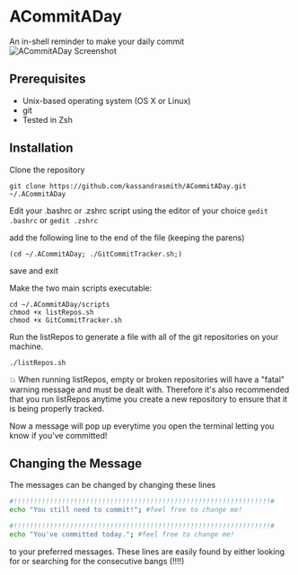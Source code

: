 ACommitADay
====================
An in-shell reminder to make your daily commit
![ACommitADay Screenshot](https://raw.githubusercontent.com/kassandrasmith/ACommitADay/master/meta/Screenshot.png)


Prerequisites
---------------------

* Unix-based operating system (OS X or Linux)
* git
* Tested in Zsh

Installation
---------------------

Clone the repository

    git clone https://github.com/kassandrasmith/ACommitADay.git ~/.ACommitADay

Edit your .bashrc or .zshrc script using the editor of your choice
    `gedit .bashrc` or `gedit .zshrc`

add the following line to the end of the file (keeping the parens)

    (cd ~/.ACommitADay; ./GitCommitTracker.sh;)

save and exit

Make the two main scripts executable:

    cd ~/.ACommitADay/scripts
    chmod +x listRepos.sh
    chmod +x GitCommitTracker.sh

Run the listRepos to generate a file with all of the git repositories on your machine.

    ./listRepos.sh

:boom: When running listRepos, empty or broken repositories will have a "fatal" warning message and must be dealt with. Therefore it's also recommended that you run listRepos anytime you create a new repository to ensure that it is being properly tracked.

Now a message will pop up everytime you open the terminal letting you know if you've committed!

Changing the Message
---------------------

The messages can be changed by changing these lines
````sh
#!!!!!!!!!!!!!!!!!!!!!!!!!!!!!!!!!!!!!!!!!!!!!!!!!!!!!!!!!!!!!!!!#
echo "You still need to commit!"; #feel free to change me!

#!!!!!!!!!!!!!!!!!!!!!!!!!!!!!!!!!!!!!!!!!!!!!!!!!!!!!!!!!!!!!!!!#
echo "You've committed today."; #feel free to change me!
````
to your preferred messages. These lines are easily found by either looking for or searching for the consecutive bangs (!!!!)
